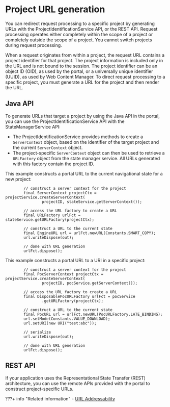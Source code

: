 # Project URL generation

You can redirect request processing to a specific project by generating URLs with the ProjectIdentificationService API, or the REST API. Request processing operates either completely within the scope of a project or completely outside the scope of a project. You cannot switch projects during request processing.

When a request originates from within a project, the request URL contains a project identifier for that project. The project information is included only in the URL and is not bound to the session. The project identifier can be an object ID (OID), as used by the portal, or a universally unique identifier (UUID), as used by Web Content Manager. To direct request processing to a specific project, you must generate a URL for the project and then render the URL.

## Java API

To generate URLs that target a project by using the Java API in the portal, you can use the ProjectIdentificationService API with the StateManagerService API:

-   The ProjectIdentificationService provides methods to create a `ServerContext` object, based on the identifier of the target project and the current `ServerContext` object.
-   The project-specific `ServerContext` object can then be used to retrieve a `URLFactory` object from the state manager service. All URLs generated with this factory contain the project ID.

This example constructs a portal URL to the current navigational state for a new project:

```
		// construct a server context for the project
		final ServerContext projectCtx = projectService.createServerContext(
				projectID, stateService.getServerContext());

		// access the URL factory to create a URL
		final URLFactory urlFct = stateService.getURLFactory(projectCtx);

		// construct a URL to the current state
		final EngineURL url = urlFct.newURL(Constants.SMART_COPY);
		url.writeDispose(out);

		// done with URL generation
		urlFct.dispose();
```

This example constructs a portal URL to a URI in a specific project:

```
		// construct a server context for the project
		final PocServerContext projectCtx = projectService.createServerContext(
				projectID, pocService.getServerContext());

		// access the URL factory to create a URL
		final DisposablePocURLFactory urlFct = pocService
				.getURLFactory(projectCtx);

		// construct a URL to the current state
		final PocURL url = urlFct.newURL(PocURLFactory.LATE_BINDING);
		url.setMode(Constants.VALUE_DOWNLOAD);
		url.setURI(new URI("test:abc"));

		// serialize
		url.writeDispose(out);

		// done with URL generation
		urlFct.dispose();
```

## REST API

If your application uses the Representational State Transfer (REST) architecture, you can use the remote APIs provided with the portal to construct project-specific URLs.

???+ info "Related information"
    - [URL Addressability](../../../../../../../build_sites/create_sites/url_addressing/index.md)
